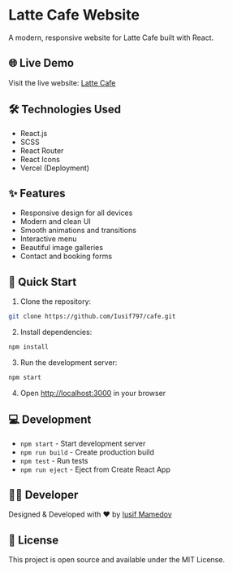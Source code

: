 # Latte Cafe Website

A modern, responsive website for Latte Cafe built with React.

## 🌐 Live Demo

Visit the live website: [Latte Cafe](https://cafe-nine-zeta.vercel.app/)

## 🛠 Technologies Used

- React.js
- SCSS
- React Router
- React Icons
- Vercel (Deployment)

## ✨ Features

- Responsive design for all devices
- Modern and clean UI
- Smooth animations and transitions
- Interactive menu
- Beautiful image galleries
- Contact and booking forms

## 🚀 Quick Start

1. Clone the repository:

```bash
git clone https://github.com/Iusif797/cafe.git
```

2. Install dependencies:

```bash
npm install
```

3. Run the development server:

```bash
npm start
```

4. Open [http://localhost:3000](http://localhost:3000) in your browser

## 💻 Development

- `npm start` - Start development server
- `npm run build` - Create production build
- `npm test` - Run tests
- `npm run eject` - Eject from Create React App

## 👨‍💻 Developer

Designed & Developed with ❤️ by [Iusif Mamedov](https://github.com/Iusif797)

## 📝 License

This project is open source and available under the MIT License.
